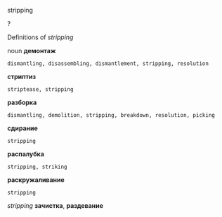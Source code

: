 stripping

?


Definitions of _stripping_

noun
**демонтаж**

    dismantling, disassembling, dismantlement, stripping, resolution
**стриптиз**

    striptease, stripping
**разборка**

    dismantling, demolition, stripping, breakdown, resolution, picking
**сдирание**

    stripping
**распалубка**

    stripping, striking
**раскружаливание**

    stripping

_stripping_
**зачистка**, **раздевание**